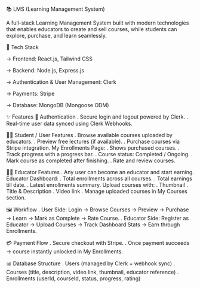 📚 LMS (Learning Management System)

A full-stack Learning Management System built with modern technologies that enables educators to create and sell courses, while students can explore, purchase, and learn seamlessly.

🚀 Tech Stack

->  Frontend: React.js, Tailwind CSS

->  Backend: Node.js, Express.js

->  Authentication & User Management: Clerk

->  Payments: Stripe

->  Database: MongoDB (Mongoose ODM)

✨ Features
🔐 Authentication
  . Secure login and logout powered by Clerk.
  . Real-time user data synced using Clerk Webhooks.

👩‍🎓 Student / User Features
  . Browse available courses uploaded by educators.
  . Preview free lectures (if available).
  . Purchase courses via Stripe integration.
    My Enrollments Page:
      . Shows purchased courses.
      . Track progress with a progress bar.
      . Course status: Completed / Ongoing.
      . Mark course as completed after finishing.
      . Rate and review courses.

👨‍🏫 Educator Features
  . Any user can become an educator and start earning.
    Educator Dashboard:
      . Total enrollments across all courses.
      . Total earnings till date.
      . Latest enrollments summary.
    Upload courses with:
      . Thumbnail
      . Title & Description
      . Video link
  . Manage uploaded courses in My Courses section.

🖼️ Workflow
  . User Side:
    Login → Browse Courses → Preview → Purchase → Learn → Mark as Complete → Rate Course.
  . Educator Side:
    Register as Educator → Upload Courses → Track Dashboard Stats → Earn through Enrollments.

💳 Payment Flow
  . Secure checkout with Stripe.
  . Once payment succeeds → course instantly unlocked in My Enrollments.

📊 Database Structure
  . Users (managed by Clerk + webhook sync)
  . Courses (title, description, video link, thumbnail, educator reference)
  . Enrollments (userId, courseId, status, progress, rating)

  
